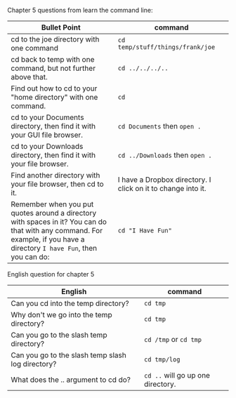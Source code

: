 Chapter 5 questions from learn the command line:

Bullet Point | command
--- | ---
cd to the joe directory with one command | `cd temp/stuff/things/frank/joe`
cd back to temp with one command, but not further above that. | `cd ../../../..`
Find out how to cd to your "home directory" with one command. | `cd`
cd to your Documents directory, then find it with your GUI file browser. | `cd Documents` then `open .`
cd to your Downloads directory, then find it with your file browser. | `cd ../Downloads` then `open .`
Find another directory with your file browser, then cd to it. | I have a Dropbox directory. I click on it to change into it.
Remember when you put quotes around a directory with spaces in it? You can do that with any command. For example, if you have a directory `I have Fun`, then you can do: | `cd "I Have Fun"`

English question for chapter 5

English | command
--- | ---
Can you cd into the temp directory? | `cd tmp`
Why don't we go into the temp directory? | `cd tmp`
Can you go to the slash temp directory? | `cd /tmp` or `cd tmp`
Can you go to the slash temp slash log directory? | `cd tmp/log` 
What does the .. argument to cd do? | `cd ..` will go up one directory.
